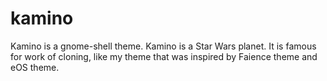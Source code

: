 kamino
======

Kamino is a gnome-shell theme. Kamino is a Star Wars planet. It is famous for work of cloning, like my theme that was inspired by Faience theme and eOS theme.
